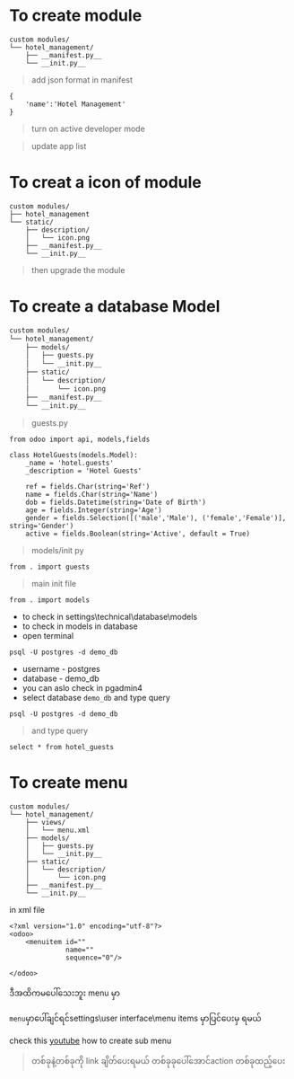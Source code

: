 # To create module

```
custom modules/
└── hotel_management/
    ├── __manifest.py__
    └── __init.py__
```
> add json format in manifest
```
{
    'name':'Hotel Management'
}
```

> turn on active developer mode

> update app list

# To creat a icon of module 
```
custom modules/
├── hotel_management
└── static/
    ├── description/
    │   └── icon.png
    ├── __manifest.py__
    └── __init.py__
```
> then upgrade the module


# To create a database Model
```sh
custom modules/
└── hotel_management/
    ├── models/
    │   ├── guests.py
    │   └── __init.py__
    ├── static/
    │   └── description/
    │       └── icon.png
    ├── __manifest.py__
    └── __init.py__
```
>guests.py

```
from odoo import api, models,fields

class HotelGuests(models.Model):
    _name = 'hotel.guests'
    _description = 'Hotel Guests'

    ref = fields.Char(string='Ref')
    name = fields.Char(string='Name')
    dob = fields.Datetime(string='Date of Birth')
    age = fields.Integer(string='Age')
    gender = fields.Selection([('male','Male'), ('female','Female')], string='Gender')
    active = fields.Boolean(string='Active', default = True)
```
>models/init py
```
from . import guests
```

>main init file
```
from . import models
```
- to check in settings\technical\database\models
- to check in models in database
- open terminal
```
psql -U postgres -d demo_db
```
- username - postgres
- database - demo_db
- you can aslo check in pgadmin4
- select database `demo_db` and type query 
```
psql -U postgres -d demo_db
```
>and type query
```
select * from hotel_guests
```
# To create menu
```
custom modules/
└── hotel_management/
    ├── views/
    │   └── menu.xml
    ├── models/
    │   ├── guests.py
    │   └── __init.py__
    ├── static/
    │   └── description/
    │       └── icon.png
    ├── __manifest.py__
    └── __init.py__
```    
in xml file 
```
<?xml version="1.0" encoding="utf-8"?>
<odoo>
    <menuitem id=""
              name=""
              sequence="0"/>

</odoo>
```
ဒီအထိကမပေါ်သေးဘူး  menu မှာ 

`menu`မှာပေါ်ချင်ရင်settings\user interface\menu items မှာပြင်ပေးမှ ရမယ်

check this [youtube](https://www.youtube.com/watch?v=jdsP7RQ-8Hs&list=PLqRRLx0cl0hoZM788LH5M8q7KhiXPyuVU&index=7) how to create sub menu

>တစ်ခုနဲ့တစ်ခုကို link ချိတ်ပေးရမယ်
>တစ်ခုခုပေါ်အောင်action တစ်ခုထည့်ပေး


    
